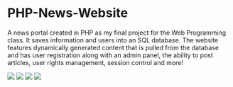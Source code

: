 # PHP-News-Website

A news portal created in PHP as my final project for the Web Programming class. It saves information and users into an SQL database. The website features dynamically generated content that is pulled from the database and has user registration along with an admin panel, the ability to post articles, user rights management, session control and more!

![](site1.JPEG)
![](site2.JPEG)
![](site3.JPEG)
![](site4.JPEG)
